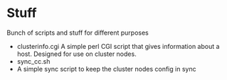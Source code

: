 Stuff
=====

Bunch of scripts and stuff for different purposes


* clusterinfo.cgi
	A simple perl CGI script that gives information about a host. Designed for use on cluster nodes.
* sync_cc.sh
* 	A simple sync script to keep the cluster nodes config in sync
